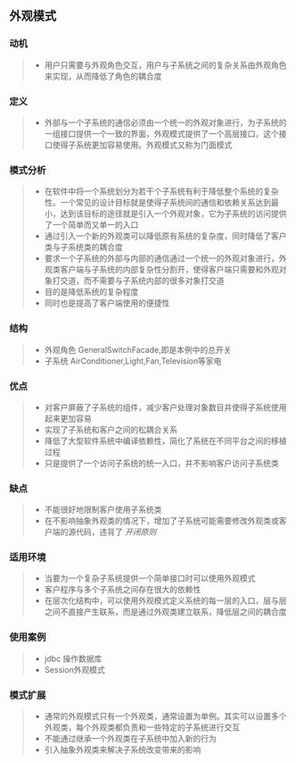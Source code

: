 ## 外观模式
### 动机
> * 用户只需要与外观角色交互，用户与子系统之间的复杂关系由外观角色来实现，从而降低了角色的耦合度
### 定义
> * 外部与一个子系统的通信必须由一个统一的外观对象进行，为子系统的一组接口提供一个一致的界面，外观模式提供了一个高层接口，这个接口使得子系统更加容易使用。外观模式又称为门面模式
### 模式分析
> * 在软件中将一个系统划分为若干个子系统有利于降低整个系统的复杂性。一个常见的设计目标就是使得子系统间的通信和依赖关系达到最小，达到该目标的途径就是引入一个外观对象，它为子系统的访问提供了一个简单而又单一的入口
> * 通过引入一个新的外观类可以降低原有系统的复杂度，同时降低了客户类与子系统类的耦合度
> * 要求一个子系统的外部与内部的通信通过一个统一的外观对象进行，外观类客户端与子系统的内部复杂性分割开，使得客户端只需要和外观对象打交道，而不需要与子系统内部的很多对象打交道
> * 目的是降低系统的复杂程度
> * 同时也是提高了客户端使用的便捷性
### 结构
> * 外观角色 GeneralSwitchFacade,即是本例中的总开关
> * 子系统 AirConditioner,Light,Fan,Television等家电
### 优点
> * 对客户屏蔽了子系统的组件，减少客户处理对象数目并使得子系统使用起来更加容易
> * 实现了子系统和客户之间的松耦合关系
> * 降低了大型软件系统中编译依赖性，简化了系统在不同平台之间的移植过程
> * 只是提供了一个访问子系统的统一入口，并不影响客户访问子系统类
### 缺点
> * 不能很好地限制客户使用子系统类
> * 在不影响抽象外观类的情况下，增加了子系统可能需要修改外观类或客户端的源代码，违背了 _开闭原则_
### 适用环境
> * 当要为一个复杂子系统提供一个简单接口时可以使用外观模式
> * 客户程序与多个子系统之间存在很大的依赖性
> * 在层次化结构中，可以使用外观模式定义系统的每一层的入口，层与层之间不直接产生联系，而是通过外观类建立联系，降低层之间的耦合度
### 使用案例
> * jdbc 操作数据库
> * Session外观模式
### 模式扩展
> * 通常的外观模式只有一个外观类，通常设置为单例。其实可以设置多个外观类，每个外观类都负责和一些特定的子系统进行交互
> * 不能通过继承一个外观类在子系统中加入新的行为
> * 引入抽象外观类来解决子系统改变带来的影响